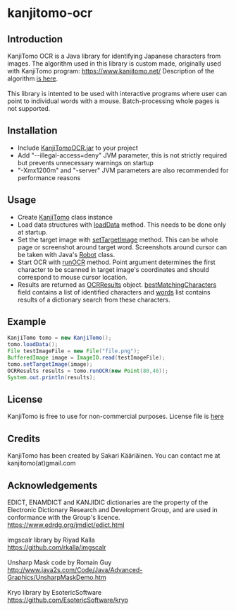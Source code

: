 # kanjitomo-ocr

<h2>Introduction</h2>

KanjiTomo OCR is a Java library for identifying Japanese characters from images. The algorithm used in this library is custom made, originally used with KanjiTomo program: <a href="https://www.kanjitomo.net/">https://www.kanjitomo.net/</a> Description of the algorithm <a href="how it works/index.html">is here</a>.
<br><br>
This library is intented to be used with interactive programs where user can point to individual words with a mouse. Batch-processing whole pages is not supported. 

<h2>Installation</h2>

<ul>
	<li>Include <a href="deploy/KanjiTomoOCR.jar">KanjiTomoOCR.jar</a> to your project</li>
	<li>Add "--illegal-access=deny" JVM parameter, this is not strictly required but prevents unnecessary warnings on startup</li>
	<li>"-Xmx1200m" and "-server" JVM parameters are also recommended for performance reasons</li>
</ul>

<h2>Usage</h2>

<ul>
	<li>Create <a href="javadoc/net/kanjitomo/KanjiTomo.html">KanjiTomo</a> class instance</li>
	<li>Load data structures with <a href="javadoc/net/kanjitomo/KanjiTomo.html#loadData()">loadData</a> method. This needs to be done only at startup.</li>
	<li>Set the target image with <a href="javadoc/net/kanjitomo/KanjiTomo.html#setTargetImage(java.awt.image.BufferedImage)">setTargetImage</a> method. This can be whole page or screenshot around target word. Screenshots around cursor can be taken with Java's <a href="https://docs.oracle.com/javase/7/docs/api/java/awt/Robot.html">Robot</a> class.</li>
	<li>Start OCR with <a href="javadoc/net/kanjitomo/KanjiTomo.html#runOCR(java.awt.Point)">runOCR</a> method. Point argument determines the first character to be scanned in target image's coordinates and should correspond to mouse cursor location.</li>
	<li>Results are returned as <a href="javadoc/net/kanjitomo/OCRResults.html">OCRResults</a> object. <a href="javadoc/net/kanjitomo/OCRResults.html#bestMatchingCharacters">bestMatchingCharacters</a> field contains a list of identified characters and <a href="javadoc/net/kanjitomo/OCRResults.html#words">words</a> list contains results of a dictionary search from these characters.</li>
</ul>

<h2>Example</h2>

```java
KanjiTomo tomo = new KanjiTomo();
tomo.loadData();
File testImageFile = new File("file.png");
BufferedImage image = ImageIO.read(testImageFile);
tomo.setTargetImage(image);
OCRResults results = tomo.runOCR(new Point(80,40));
System.out.println(results);
```

<h2>License</h2>

KanjiTomo is free to use for non-commercial purposes. License file is <a href="LICENSE.txt">here</a>

<h2>Credits</h2>

KanjiTomo has been created by Sakari K&#228;&#228;ri&#228;inen. You can contact me at kanjitomo(at)gmail.com

<h2>Acknowledgements</h2>

EDICT, ENAMDICT and KANJIDIC dictionaries are the property of the Electronic Dictionary Research and Development Group, and are used in conformance with the Group's licence.<br> 
<a href="https://www.edrdg.org/jmdict/edict.html">https://www.edrdg.org/jmdict/edict.html</a>
<br><br>
imgscalr library by Riyad Kalla<br>
<a href="https://github.com/rkalla/imgscalr">https://github.com/rkalla/imgscalr</a>
<br><br>
Unsharp Mask code by Romain Guy<br>
<a href="http://www.java2s.com/Code/Java/Advanced-Graphics/UnsharpMaskDemo.htm">http://www.java2s.com/Code/Java/Advanced-Graphics/UnsharpMaskDemo.htm</a>
<br><br>
Kryo library by EsotericSoftware<br>
<a href="https://github.com/EsotericSoftware/kryo">https://github.com/EsotericSoftware/kryo</a>

